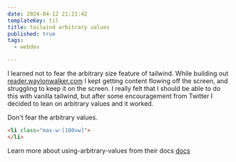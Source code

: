 ```yaml
---
date: 2024-04-12 21:21:42
templateKey: til
title: tailwind arbitrary values
published: true
tags:
  - webdev

---
```


I learned not to fear the arbitrary size feature of tailwind.  While building
out [reader.waylonwalker.com](https://reader.waylonwalker.com) I kept getting
content flowing off the screen, and struggling to keep it on the screen.  I
really felt that I should be able to do this with vanilla tailwind, but after
some encouragement from Twitter I decided to lean on arbitrary values and it
worked.

Don't fear the arbitrary values.

``` html
<li class="max-w-[100vw]">
</li>
```

Learn more about using-arbitrary-values from their docs
[docs](https://tailwindcss.com/docs/adding-custom-styles#using-arbitrary-values)
